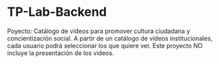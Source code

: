 # TP-Lab-Backend
Poyecto: Catálogo de vídeos para promover cultura ciudadana y concientización social. A
partir de un catálogo de vídeos institucionales, cada usuario podrá seleccionar los que quiere
ver. Este proyecto NO incluye la presentación de los videos.

